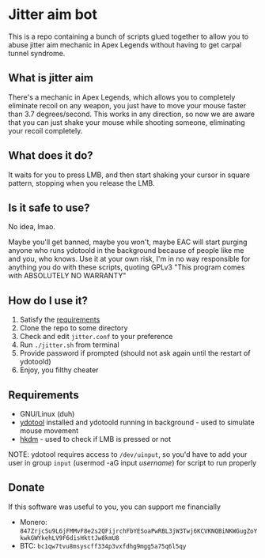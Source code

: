 # Jitter aim bot
This is a repo containing a bunch of scripts glued together to allow you to abuse jitter aim mechanic in Apex Legends without having to get carpal tunnel syndrome.

## What is jitter aim
There's a mechanic in Apex Legends, which allows you to completely eliminate recoil on any weapon, you just have to move your mouse faster than 3.7 degrees/second. This works in any direction, so now we are aware that you can just shake your mouse while shooting someone, eliminating your recoil completely.

## What does it do?
It waits for you to press LMB, and then start shaking your cursor in square pattern, stopping when you release the LMB. 

## Is it safe to use?
No idea, lmao.

Maybe you'll get banned, maybe you won't, maybe EAC will start purging anyone who runs ydotoold in the background because of people like me and you, who knows. Use it at your own risk, I'm in no way responsible for anything you do with these scripts, quoting GPLv3 "This program comes with ABSOLUTELY NO WARRANTY"

## How do I use it?
1. Satisfy the [requirements](#Requirements)
2. Clone the repo to some directory
3. Check and edit `jitter.conf` to your preference
3. Run `./jitter.sh` from terminal
4. Provide password if prompted (should not ask again until the restart of ydotoold)
5. Enjoy, you filthy cheater

## Requirements
- GNU/Linux (duh)
- [ydotool](https://github.com/ReimuNotMoe/ydotool) installed and ydotoold running in background - used to simulate mouse movement
- [hkdm](https://gitlab.com/postmarketOS/hkdm) - used to check if LMB is pressed or not

NOTE: ydotool requires access to `/dev/uinput`, so you'd have to add your user in group `input` (usermod -aG input *username*) for script to run properly

## Donate
If this software was useful to you, you can support me financially
- Monero: `847ZrjcSu9L6jFMMvF8e2s2QFijrchFbYESoaPwRBL3jW3Twj6KCVKNQBiNKWGugZoYkwkGWYkehLV9F6disHkttJw8kmU8`
- BTC: `bc1qw7tvu8msyscff334p3vxfdhg9mgg5a75q6l5qy`

